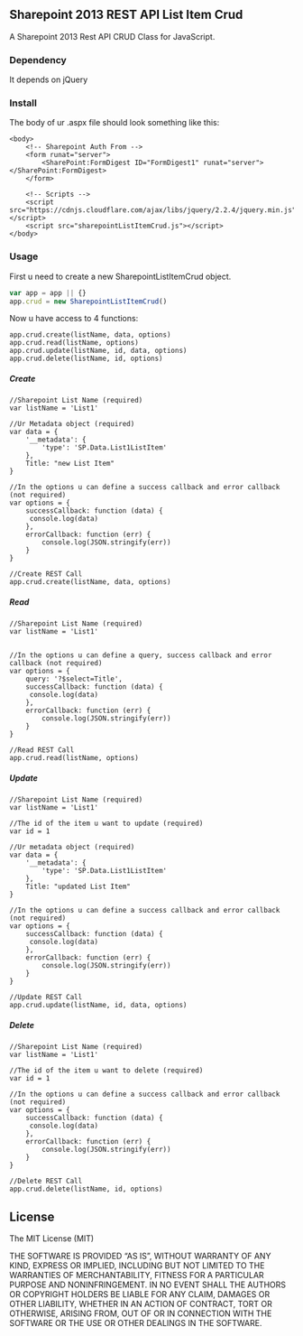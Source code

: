 ## Sharepoint 2013 REST API List Item Crud
A Sharepoint 2013 Rest API CRUD Class for JavaScript.

### Dependency
It depends on jQuery

### Install
The body of ur .aspx file should look something like this:

```
<body>
    <!-- Sharepoint Auth From -->
    <form runat="server">
        <SharePoint:FormDigest ID="FormDigest1" runat="server"></SharePoint:FormDigest>
    </form>

    <!-- Scripts -->
    <script src="https://cdnjs.cloudflare.com/ajax/libs/jquery/2.2.4/jquery.min.js"></script>
    <script src="sharepointListItemCrud.js"></script>
</body>
```
### Usage

First u need to create a new SharepointListItemCrud object.
```js
var app = app || {}
app.crud = new SharepointListItemCrud()
```

Now u have access to 4 functions:
```
app.crud.create(listName, data, options)
app.crud.read(listName, options)
app.crud.update(listName, id, data, options)
app.crud.delete(listName, id, options)
```

##### Create
```
//Sharepoint List Name (required)
var listName = 'List1'

//Ur Metadata object (required)
var data = {
    '__metadata': {
        'type': 'SP.Data.List1ListItem'
    },
    Title: "new List Item"
}

//In the options u can define a success callback and error callback (not required)
var options = {
    successCallback: function (data) {
     console.log(data)
    },
    errorCallback: function (err) {
        console.log(JSON.stringify(err))
    }
}

//Create REST Call
app.crud.create(listName, data, options)
```
##### Read
```
//Sharepoint List Name (required)
var listName = 'List1'


//In the options u can define a query, success callback and error callback (not required)
var options = {
    query: '?$select=Title',
    successCallback: function (data) {
     console.log(data)
    },
    errorCallback: function (err) {
        console.log(JSON.stringify(err))
    }
}

//Read REST Call
app.crud.read(listName, options)
```
##### Update
```
//Sharepoint List Name (required)
var listName = 'List1'

//The id of the item u want to update (required)
var id = 1

//Ur metadata object (required)
var data = {
    '__metadata': {
        'type': 'SP.Data.List1ListItem'
    },
    Title: "updated List Item"
}

//In the options u can define a success callback and error callback (not required)
var options = {
    successCallback: function (data) {
     console.log(data)
    },
    errorCallback: function (err) {
        console.log(JSON.stringify(err))
    }
}

//Update REST Call
app.crud.update(listName, id, data, options)
```
##### Delete
```
//Sharepoint List Name (required)
var listName = 'List1'

//The id of the item u want to delete (required)
var id = 1

//In the options u can define a success callback and error callback (not required)
var options = {
    successCallback: function (data) {
     console.log(data)
    },
    errorCallback: function (err) {
        console.log(JSON.stringify(err))
    }
}

//Delete REST Call
app.crud.delete(listName, id, options)
```

## License
The MIT License (MIT)

THE SOFTWARE IS PROVIDED “AS IS”, WITHOUT WARRANTY OF ANY KIND, EXPRESS OR IMPLIED, INCLUDING BUT NOT LIMITED TO THE WARRANTIES OF MERCHANTABILITY, FITNESS FOR A PARTICULAR PURPOSE AND NONINFRINGEMENT. IN NO EVENT SHALL THE AUTHORS OR COPYRIGHT HOLDERS BE LIABLE FOR ANY CLAIM, DAMAGES OR OTHER LIABILITY, WHETHER IN AN ACTION OF CONTRACT, TORT OR OTHERWISE, ARISING FROM, OUT OF OR IN CONNECTION WITH THE SOFTWARE OR THE USE OR OTHER DEALINGS IN THE SOFTWARE.

